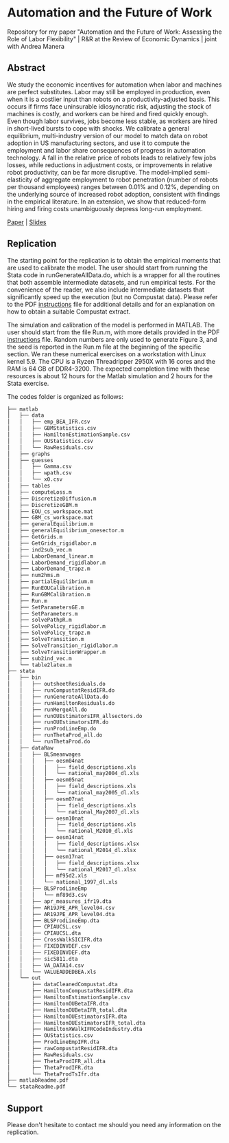 # Automation and the Future of Work
Repository for my paper
"Automation and the Future of Work: Assessing the Role of Labor Flexibility" |
R&R at the Review of Economic Dynamics | joint with Andrea Manera

## Abstract
We study the economic incentives for automation when labor and machines are perfect substitutes. Labor may still be employed in production, even when it is a costlier input than robots on a productivity-adjusted basis. This occurs if firms face uninsurable idiosyncratic risk, adjusting the stock of machines is costly, and workers can be hired and fired quickly enough. Even though labor survives, jobs become less stable, as workers are hired in short-lived bursts to cope with shocks. We calibrate a general equilibrium, multi-industry version of our model to match data on robot adoption in US manufacturing sectors, and use it to compute the employment and labor share consequences of progress in automation technology. A fall in the relative price of robots leads to relatively few jobs losses, while reductions in adjustment costs, or improvements in relative robot productivity, can be far more disruptive. The model-implied semi-elasticity of aggregate employment to robot penetration (number of robots per thousand employees) ranges between 0.01% and 0.12%, depending on the underlying source of increased robot adoption, consistent with findings in the empirical literature. In an extension, we show that reduced-form hiring and firing costs unambiguously depress long-run employment.

[Paper](https://github.com/mfornino/automation/blob/master/paper.pdf) | [Slides](https://github.com/mfornino/automation/blob/master/slides.pdf)

## Replication
The starting point for the replication is to obtain the empirical moments that are used to calibrate the model. The user should start from running the Stata code in runGenerateAllData.do, which is a wrapper for all the routines that both assemble intermediate datasets, and run empirical tests. For the convenience of the reader, we also include intermediate datasets that significantly speed up the execution (but no Compustat data). Please refer to the PDF [instructions](https://github.com/mfornino/automation/blob/master/codes/stataReadme.pdf) file for additional details and for an explanation on how to obtain a suitable Compustat extract.

The simulation and calibration of the model is performed in MATLAB. The user should start from the file Run.m, with more details provided in the PDF [instructions](https://github.com/mfornino/automation/blob/master/codes/matlabReadme.pdf) file. Random numbers are only used to generate Figure 3, and the seed is reported in the Run.m file at the beginning of the specific section. We ran these numerical exercises on a workstation with Linux kernel 5.9. The CPU is a Ryzen Threadripper 2950X with 16 cores and the RAM is 64 GB of DDR4-3200. The expected completion time with these resources is about 12 hours for the Matlab simulation and 2 hours for the Stata exercise.

The codes folder is organized as follows:

```bash
├── matlab
│   ├── data
│   │   ├── emp_BEA_IFR.csv
│   │   ├── GBMStatistics.csv
│   │   ├── HamiltonEstimationSample.csv
│   │   ├── OUStatistics.csv
│   │   └── RawResiduals.csv
│   ├── graphs
│   ├── guesses
│   │   ├── Gamma.csv
│   │   ├── wpath.csv
│   │   └── x0.csv
│   ├── tables
│   ├── computeLoss.m
│   ├── DiscretizeDiffusion.m
│   ├── DiscretizeGBM.m
│   ├── EOU_cs_workspace.mat
│   ├── GBM_cs_workspace.mat
│   ├── generalEquilibrium.m
│   ├── generalEquilibrium_onesector.m
│   ├── GetGrids.m
│   ├── GetGrids_rigidlabor.m
│   ├── ind2sub_vec.m
│   ├── LaborDemand_linear.m
│   ├── LaborDemand_rigidlabor.m
│   ├── LaborDemand_trapz.m
│   ├── num2hms.m
│   ├── partialEquilibrium.m
│   ├── RunEOUCalibration.m
│   ├── RunGBMCalibration.m
│   ├── Run.m
│   ├── SetParametersGE.m
│   ├── SetParameters.m
│   ├── solvePathpR.m
│   ├── SolvePolicy_rigidlabor.m
│   ├── SolvePolicy_trapz.m
│   ├── SolveTransition.m
│   ├── SolveTransition_rigidlabor.m
│   ├── SolveTransitionWrapper.m
│   ├── sub2ind_vec.m
│   └── table2latex.m
├── stata
│   ├── bin
│   │   ├── outsheetResiduals.do
│   │   ├── runCompustatResidIFR.do
│   │   ├── runGenerateAllData.do
│   │   ├── runHamiltonResiduals.do
│   │   ├── runMergeAll.do
│   │   ├── runOUEstimatorsIFR_allsectors.do
│   │   ├── runOUEstimatorsIFR.do
│   │   ├── runProdLineEmp.do
│   │   ├── runThetaProd_all.do
│   │   └── runThetaProd.do
│   ├── dataRaw
│   │   ├── BLSmeanwages
│   │   │   ├── oesm04nat
│   │   │   │   ├── field_descriptions.xls
│   │   │   │   └── national_may2004_dl.xls
│   │   │   ├── oesm05nat
│   │   │   │   ├── field_descriptions.xls
│   │   │   │   └── national_may2005_dl.xls
│   │   │   ├── oesm07nat
│   │   │   │   ├── field_descriptions.xls
│   │   │   │   └── national_May2007_dl.xls
│   │   │   ├── oesm10nat
│   │   │   │   ├── field_descriptions.xls
│   │   │   │   └── national_M2010_dl.xls
│   │   │   ├── oesm14nat
│   │   │   │   ├── field_descriptions.xlsx
│   │   │   │   └── national_M2014_dl.xlsx
│   │   │   ├── oesm17nat
│   │   │   │   ├── field_descriptions.xlsx
│   │   │   │   └── national_M2017_dl.xlsx
│   │   │   ├── mf95d2.xls
│   │   │   └── national_1997_dl.xls
│   │   ├── BLSProdLineEmp
│   │   │   └── mf89d3.csv
│   │   ├── apr_measures_ifr19.dta
│   │   ├── AR19JPE_APR_level04.csv
│   │   ├── AR19JPE_APR_level04.dta
│   │   ├── BLSProdLineEmp.dta
│   │   ├── CPIAUCSL.csv
│   │   ├── CPIAUCSL.dta
│   │   ├── CrossWalkSICIFR.dta
│   │   ├── FIXEDINVDEF.csv
│   │   ├── FIXEDINVDEF.dta
│   │   ├── sic5811.dta
│   │   ├── VA_DATA14.csv
│   │   └── VALUEADDEDBEA.xls
│   └── out
│       ├── dataCleanedCompustat.dta
│       ├── HamiltonCompustatResidIFR.dta
│       ├── HamiltonEstimationSample.csv
│       ├── HamiltonOUBetaIFR.dta
│       ├── HamiltonOUBetaIFR_total.dta
│       ├── HamiltonOUEstimatorsIFR.dta
│       ├── HamiltonOUEstimatorsIFR_total.dta
│       ├── HamiltonXWalkIFRCodeIndustry.dta
│       ├── OUStatistics.csv
│       ├── ProdLineEmpIFR.dta
│       ├── rawCompustatResidIFR.dta
│       ├── RawResiduals.csv
│       ├── ThetaProdIFR_all.dta
│       ├── ThetaProdIFR.dta
│       └── ThetaProdTsIfr.dta
├── matlabReadme.pdf
└── stataReadme.pdf
```

## Support

Please don't hesitate to contact me should you need any information on the replication.
